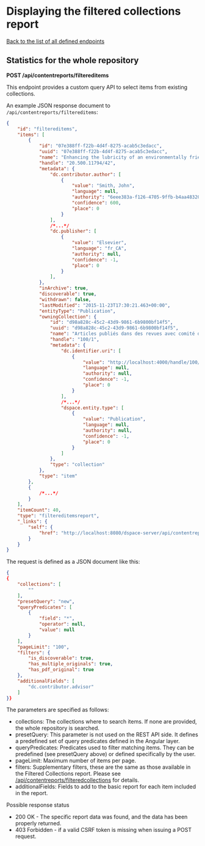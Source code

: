 # Displaying the filtered collections report
[Back to the list of all defined endpoints](endpoints.md)

## Statistics for the whole repository
**POST /api/contentreports/filtereditems**

This endpoint provides a custom query API to select items from existing collections.

An example JSON response document to `/api/contentreports/filtereditems`:
```json
{
    "id": "filtereditems",
    "items": [
        {
            "id": "07e388ff-f22b-4d4f-8275-acab5c3edacc",
            "uuid": "07e388ff-f22b-4d4f-8275-acab5c3edacc",
            "name": "Enhancing the lubricity of an environmentally friendly Swedish diesel fuel MK1",
            "handle": "20.500.11794/42",
            "metadata": {
                "dc.contributor.author": [
                    {
                        "value": "Smith, John",
                        "language": null,
                        "authority": "6eee383a-f126-4705-9ffb-b4aa4832070e",
                        "confidence": 600,
                        "place": 0
                    }
                ],
                /*...*/
                "dc.publisher": [
                    {
                        "value": "Elsevier",
                        "language": "fr_CA",
                        "authority": null,
                        "confidence": -1,
                        "place": 0
                    }
                ],
            },
            "inArchive": true,
            "discoverable": true,
            "withdrawn": false,
            "lastModified": "2015-11-23T17:30:21.463+00:00",
            "entityType": "Publication",
            "owningCollection": {
                "id": "d98a828c-45c2-43d9-9861-6b9800bf14f5",
                "uuid": "d98a828c-45c2-43d9-9861-6b9800bf14f5",
                "name": "Articles publiés dans des revues avec comité de lecture",
                "handle": "100/1",
                "metadata": {
                    "dc.identifier.uri": [
                        {
                            "value": "http://localhost:4000/handle/100/1",
                            "language": null,
                            "authority": null,
                            "confidence": -1,
                            "place": 0
                        }
                    ],
                    /*...*/
                    "dspace.entity.type": [
                        {
                            "value": "Publication",
                            "language": null,
                            "authority": null,
                            "confidence": -1,
                            "place": 0
                        }
                    ]
                },
                "type": "collection"
            },
            "type": "item"
        },
        {
            /*...*/
        }
    ],
    "itemCount": 40,
    "type": "filtereditemsreport",
    "_links": {
        "self": {
            "href": "http://localhost:8080/dspace-server/api/contentreports/filtereditems"
        }
    }
}
```

The request is defined as a JSON document like this:
```json
{
{
    "collections": [
        ""
    ],
    "presetQuery": "new",
    "queryPredicates": [
        {
            "field": "*",
            "operator": null,
            "value": null
        }
    ],
    "pageLimit": "100",
    "filters": {
        "is_discoverable": true,
        "has_multiple_originals": true,
        "has_pdf_original": true
    },
    "additionalFields": [
        "dc.contributor.advisor"
    ]
}}
```

The parameters are specified as follows:

* collections: The collections where to search items. If none are provided, the whole repository is searched.
* presetQuery: This parameter is not used on the REST API side. It defines a predefined set of query predicates
  defined in the Angular layer.
* queryPredicates: Predicates used to filter matching items. They can be predefined (see presetQuery above)
  or defined specifically by the user.
* pageLimit: Maximum number of items per page.
* filters: Supplementary filters, these are the same as those available in the Filtered Collections report.
  Please see [/api/contentreports/filteredcollections](contentreports-filteredcollections.md) for details.
* additionalFields: Fields to add to the basic report for each item included in the report.

Possible response status

* 200 OK - The specific report data was found, and the data has been properly returned.
* 403 Forbidden - if a valid CSRF token is missing when issuing a POST request.
